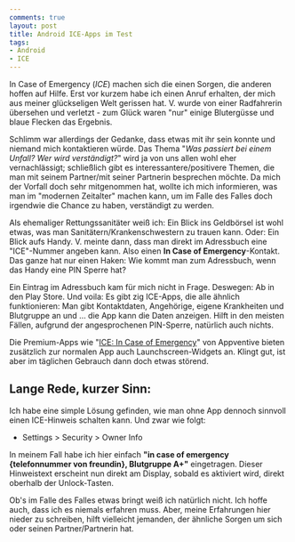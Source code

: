 ```yaml
---
comments: true
layout: post
title: Android ICE-Apps im Test
tags:
- Android
- ICE
---
```

In Case of Emergency (*ICE*) machen sich die einen Sorgen, die anderen hoffen auf Hilfe. Erst vor kurzem habe ich einen Anruf erhalten, der mich aus meiner glückseligen Welt gerissen hat. V. wurde von einer Radfahrerin übersehen und verletzt - zum Glück waren "nur" einige Blutergüsse und blaue Flecken das Ergebnis.

Schlimm war allerdings der Gedanke, dass etwas mit ihr sein konnte und niemand mich kontaktieren würde. Das Thema "*Was passiert bei einem Unfall? Wer wird verständigt?*" wird ja von uns allen wohl eher vernachlässigt; schließlich gibt es interessantere/positivere Themen, die man mit seinem Partner/mit seiner Partnerin besprechen möchte. Da mich der Vorfall doch sehr mitgenommen hat, wollte ich mich informieren, was man im "modernen Zeitalter" machen kann, um im Falle des Falles doch irgendwie die Chance zu haben, verständigt zu werden.

Als ehemaliger Rettungssanitäter weiß ich: Ein Blick ins Geldbörsel ist wohl etwas, was man Sanitätern/Krankenschwestern zu trauen kann. Oder: Ein Blick aufs Handy. V. meinte dann, dass man direkt im Adressbuch eine "ICE"-Nummer angeben kann. Also einen __In Case of Emergency__-Kontakt. Das ganze hat nur einen Haken: Wie kommt man zum Adressbuch, wenn das Handy eine PIN Sperre hat?

Ein Eintrag im Adressbuch kam für mich nicht in Frage. Deswegen: Ab in den Play Store. Und voila: Es gibt zig ICE-Apps, die alle ähnlich funktionieren: Man gibt Kontaktdaten, Angehörige, eigene Krankheiten und Blutgruppe an und … die App kann die Daten anzeigen. Hilft in den meisten Fällen, aufgrund der angesprochenen PIN-Sperre, natürlich auch nichts. 

Die Premium-Apps wie "[ICE: In Case of Emergency](https://play.google.com/store/apps/details?id=com.appventive.ice)" von Appventive bieten zusätzlich zur normalen App auch Launchscreen-Widgets an. Klingt gut, ist aber im täglichen Gebrauch dann doch etwas störend.

## Lange Rede, kurzer Sinn:

Ich habe eine simple Lösung gefinden, wie man ohne App dennoch sinnvoll einen ICE-Hinweis schalten kann. Und zwar wie folgt:

* Settings > Security > Owner Info

In meinem Fall habe ich hier einfach __"in case of emergency {telefonnummer von freundin}, Blutgruppe A+"__ eingetragen. Dieser Hinweistext erscheint nun direkt am Display, sobald es aktiviert wird, direkt oberhalb der Unlock-Tasten.

Ob's im Falle des Falles etwas bringt weiß ich natürlich nicht. Ich hoffe auch, dass ich es niemals erfahren muss. Aber, meine Erfahrungen hier nieder zu schreiben, hilft vielleicht jemanden, der ähnliche Sorgen um sich oder seinen Partner/Partnerin hat.
